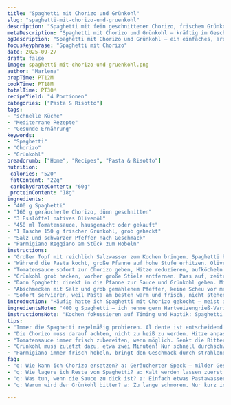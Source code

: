 ```yaml
---
title: "Spaghetti mit Chorizo und Grünkohl"
slug: "spaghetti-mit-chorizo-und-gruenkohl"
description: "Spaghetti mit fein geschnittener Chorizo, frischem Grünkohl, einer selbstgemachten Tomatensauce und einem Hauch frischem Olivenöl. Ein Gericht, das mit einfachsten Zutaten durch kräftige Aromen überzeugt. Die Spaghetti al dente, die Chorizo schön knusprig angebraten, der Grünkohl nur kurz geschmort für Biss und Frische. Schnell, praktisch, sehr sättigend."
metaDescription: "Spaghetti mit Chorizo und Grünkohl – kräftig im Geschmack, schnell gemacht. Ideal für den Genuss ohne Schischi."
ogDescription: "Spaghetti mit Chorizo und Grünkohl – ein einfaches, aromatisches Gericht für jede Gelegenheit. Schnell und sättigend."
focusKeyphrase: "Spaghetti mit Chorizo"
date: 2025-09-27
draft: false
image: spaghetti-mit-chorizo-und-gruenkohl.png
author: "Marlena"
prepTime: PT12M
cookTime: PT18M
totalTime: PT30M
recipeYield: "4 Portionen"
categories: ["Pasta & Risotto"]
tags:
- "schnelle Küche"
- "Mediterrane Rezepte"
- "Gesunde Ernährung"
keywords:
- "Spaghetti"
- "Chorizo"
- "Grünkohl"
breadcrumb: ["Home", "Recipes", "Pasta & Risotto"]
nutrition: 
 calories: "520"
 fatContent: "22g"
 carbohydrateContent: "60g"
 proteinContent: "18g"
ingredients:
- "400 g Spaghetti"
- "160 g geräucherte Chorizo, dünn geschnitten"
- "3 Esslöffel natives Olivenöl"
- "450 ml Tomatensauce, hausgemacht oder gekauft"
- "1 Tasche 150 g frischer Grünkohl, grob gehackt"
- "Salz und schwarzer Pfeffer nach Geschmack"
- "Parmigiano Reggiano am Stück zum Hobeln"
instructions:
- "Großer Topf mit reichlich Salzwasser zum Kochen bringen. Spaghetti hinein, gelegentlich umrühren. Am besten zwischendurch probieren. Al dente heißt Biss, nicht Hart, nicht zerfällt. Abgießen, nicht unter kaltem Wasser abschrecken, sonst Pasta matschig, Sauce haftet nicht."
- "Während die Pasta kocht, große Pfanne auf hohe Stufe erhitzen. Olivenöl rein, genug, damit die Chorizo knackig wird, aber nicht zu ölig. Chorizo wenige Minuten anbraten, bis sie knusprig braun wird und das Aroma sich entfaltet. Achtung, zu hoch kann sie verbrennen – ständige Aufmerksamkeit."
- "Tomatensauce sofort zur Chorizo geben, Hitze reduzieren, aufköcheln lassen. Hier gilt: lieber kurze Zeit köcheln, damit Tomatensauce frisch schmeckt, nicht bitter oder eingekocht. Dauer rund 3 Minuten, bis Oberfläche leicht blubbert und Farbe intensiv wird."
- "Grünkohl grob hacken, vorher große Stiele entfernen. Pass auf, zeitraubend zu lange schmorren weicht ihn auf und schmeckt fad. Also erst am Schluss rein, schnell durchschwenken bis er zusammenfällt, Farbe satt grün. Etwa 2 Minuten auf mittlerer Hitze. Wichtig: Kein Überkochen, sonst bitter."
- "Dann Spaghetti direkt in die Pfanne zur Sauce und Grünkohl geben. Mit einer Zange oder zwei Gabeln behutsam mischen, so dass Pasta Sauce aufnimmt, nicht zerfällt. Eventuell noch mit wenig Pastawasser binden, wenn Sauce zu fest erscheint."
- "Abschmecken mit Salz und grob gemahlenem Pfeffer, keine Scheu vor mehr Pfeffer. Parmigiano frisch darüberhobeln, gibt würzige Schärfe und schöne Textur. Wer will, zum Schluss einen kleinen Schuss Olivenöl drüber – rundet ab, bringt Glanz und Aroma ins Gericht."
- "Sofort servieren, weil Pasta am besten warm und frisch, nicht stehen lassen – sonst trocknet sie. Dazu passt ein leichter Rotwein oder Wasser aus dem Hahn."
introduction: "Häufig hatte ich Spaghetti mit Chorizo gekocht – meist aber klassisch mit Spinat, diesmal habe ich Grünkohl probiert. Überraschend: Der würzige, leicht herbe Grünkohl liefert mehr Biss und Tiefe als Spinat. Chorizo bringt kräftige Rauchnoten, die Tomatensauce unterstützt die Würze ohne dominant zu sein. Wichtig ist die Kochzeit genau zu treffen, sonst wird das Gemüse matschig oder die Pasta weich. Das Öl sorgt für die Textur, die Chorizo knusprig. Kein Sauerstoffverlust, also kein Salz im Pasta-Wasser zu früh, sonst Kochzeit verlängert. Eine schnelle Mahlzeit für Tage, an denen man keine Lust auf Schischi hat, aber doch Geschmack."
ingredientsNote: "400 g Spaghetti – ich nehme gern Hartweizengrieß-Varianten für bissfestes Ergebnis. Chorizo habe ich gegen geräucherten Speck ausgetauscht, gibt milderen Geschmack, aber Rauch fehlt. Mit Salsiccia funktioniert auch, wenn du keine Chorizo findest. Grünkohl statt Spinat bringt mehr Textur, Vorsicht beim Frischwaschen – gut abtropfen lassen, sonst Gericht wird zu wässrig. Frisches Olivenöl, keinen billigen Ersatz – das merkt man. Parmigiano Reggiano wegen der salzigen Tiefe, gegen Pecorino auch lecker, etwas schärfer. Tomatensauce gern selber, mit Zwiebeln und Knoblauch reduziert, ersetzt praktische Fertigsoße, spart Zeit."
instructionsNote: "Kochen fokussieren auf Timing und Haptik: Spaghetti kochen, nicht zu weich, solltest du probieren. Pasta nicht abschrecken! Chorizo anbraten bedeutet Hitze einstellen, beobachten – wenn sie zu schnell schwarz wird, runterregeln. Tomatensauce erst spät zugeben, kurz köcheln lassen, um frische Säure zu bewahren. Grünkohl erst ganz am Schluss, nur leicht zusammenfallen lassen, sonst verliert er Frische und Farbe, wird bitter. Pasta und Sauce zusammenmischen mit Gefühl, dass Spaghetti nicht zerfällt, aber Sauce sich verteilt. Salz und Pfeffer am Ende. Parmigiano nicht zu früh, verliert sonst Aroma. Am Ende Olivenöl für Glanz und etwas Frische, Akkordeon aus Düften steigt, macht schon Appetit bevor auf dem Tisch. Wichtig: Nicht stehen lassen, sofort essen, sonst trocknet Spaghetti aus."
tips:
- "Immer die Spaghetti regelmäßig probieren. Al dente ist entscheidend. Keine kalte Dusche, sonst matschig. Die Konsistenz muss etwas Biss haben, leicht fest. Wenn sie noch nicht gut ist, noch nicht abgießen."
- "Die Chorizo muss darauf achten, nicht zu heiß zu werden. Hitze anpassen, kann schnell verbrennen. Achten Sie auf den Duft und wie die Oberfläche aussieht. Kräftig goldbraun, nicht zu dunkel, dann ist sie perfekt."
- "Tomatensauce immer frisch zubereiten, wenn möglich. Senkt die Bitterkeit, sollte kurz köcheln. Optimales Timing, keine lange Kochzeit. Den Geruch gut beachten, frische Aromen sind wichtig."
- "Grünkohl muss zuletzt dazu, etwa zwei Minuten! Nur schnell durchschwenken, dass Farbe und Biss bleiben. Aufpassen, ist er zu lange in der Pfanne, wird er matschig. Den hochwertigen Olivenöl kurz vor dem Servieren hinzugeben."
- "Parmigiano immer frisch hobeln, bringt den Geschmack durch strahlende Aromen. Wenn er alt ist, fehlt der Pepp. Am besten erst kurz vor dem Servieren, um den Duft zu bewahren."
faq:
- "q: Wie kann ich Chorizo ersetzen? a: Geräucherter Speck – milder Geschmack. Oder Salsiccia, besonders gut. Aber nicht so intensiv wie Chorizo. Prüfen, ob der Rauch da ist."
- "q: Wie lagere ich Reste von Spaghetti? a: Kalt werden lassen zuerst. In einem luftdichten Behälter bis zwei Tage im Kühlschrank. Sie bleiben besser, wenn Pasta nicht mit Sauce vermischt."
- "q: Was tun, wenn die Sauce zu dick ist? a: Einfach etwas Pastawasser hinzufügen. Langsam einrühren, nicht auf einmal. Hat genug Stärke, gut für die Bindung."
- "q: Warum wird der Grünkohl bitter? a: Zu lange schmoren. Nur kurz in der Pfanne lassen, bis er zusammenfällt. Wirkt die Farbe nicht grünlich? Dann ist es zu spät."

---
```

